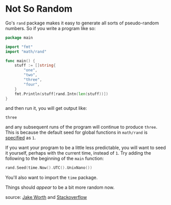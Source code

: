 # Not So Random

Go's `rand` package makes it easy to generate all sorts of pseudo-random
numbers. So if you write a program like so:

```go
package main

import "fmt"
import "math/rand"

func main() {
    stuff := []string{
        "one",
        "two",
        "three",
        "four",
    }
    fmt.Println(stuff[rand.Intn(len(stuff))])
}
```

and then run it, you will get output like:

```
three
```

and any subsequent runs of the program will continue to produce `three`. This
is because the default seed for global functions in `math/rand` is 
[specified](https://golang.org/pkg/math/rand/#Seed) as `1`.

If you want your program to be a little less predictable, you will want to
seed it yourself, perhaps with the current time, instead of `1`. Try adding
the following to the beginning of the `main` function:

```go
rand.Seed(time.Now().UTC().UnixNano())
```

You'll also want to import the `time` package.

Things should *appear* to be a bit more random now.

source: [Jake Worth](https://twitter.com/jwworth) and
[Stackoverflow](http://stackoverflow.com/questions/12321133/golang-random-number-generator-how-to-seed-properly)
